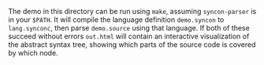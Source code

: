 The demo in this directory can be run using `make`, assuming `syncon-parser` is in your `$PATH`. It will compile the language definition `demo.syncon` to `lang.synconc`, then parse `demo.source` using that language. If both of these succeed without errors `out.html` will contain an interactive visualization of the abstract syntax tree, showing which parts of the source code is covered by which node.
